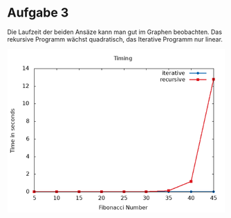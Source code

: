 # Aufgabe 3
Die Laufzeit der beiden Ansäze kann man gut im Graphen beobachten. Das rekursive Programm wächst quadratisch, das Iterative Programm nur linear.

![](times.png)
